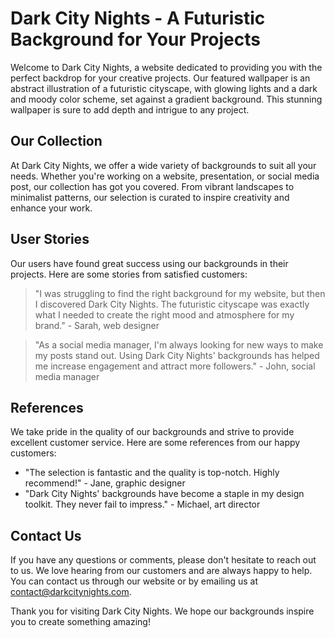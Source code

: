 <!--font:Poppins-->

# Dark City Nights - A Futuristic Background for Your Projects

Welcome to Dark City Nights, a website dedicated to providing you with the perfect backdrop for your creative projects. Our featured wallpaper is an abstract illustration of a futuristic cityscape, with glowing lights and a dark and moody color scheme, set against a gradient background. This stunning wallpaper is sure to add depth and intrigue to any project.

## Our Collection

At Dark City Nights, we offer a wide variety of backgrounds to suit all your needs. Whether you're working on a website, presentation, or social media post, our collection has got you covered. From vibrant landscapes to minimalist patterns, our selection is curated to inspire creativity and enhance your work.

## User Stories

Our users have found great success using our backgrounds in their projects. Here are some stories from satisfied customers:

> "I was struggling to find the right background for my website, but then I discovered Dark City Nights. The futuristic cityscape was exactly what I needed to create the right mood and atmosphere for my brand." - Sarah, web designer

> "As a social media manager, I'm always looking for new ways to make my posts stand out. Using Dark City Nights' backgrounds has helped me increase engagement and attract more followers." - John, social media manager

## References

We take pride in the quality of our backgrounds and strive to provide excellent customer service. Here are some references from our happy customers:

- "The selection is fantastic and the quality is top-notch. Highly recommend!" - Jane, graphic designer
- "Dark City Nights' backgrounds have become a staple in my design toolkit. They never fail to impress." - Michael, art director

## Contact Us

If you have any questions or comments, please don't hesitate to reach out to us. We love hearing from our customers and are always happy to help. You can contact us through our website or by emailing us at contact@darkcitynights.com.

Thank you for visiting Dark City Nights. We hope our backgrounds inspire you to create something amazing!

<!--

Write me content for website with wallpaper which alt text is:

"A wallpaper featuring an abstract illustration of a futuristic cityscape, with glowing lights and a dark and moody color scheme, set against a gradient background."

The name/title of the page should not be 1:1 copy of the alt text but rather a real content of the website which is using this wallpaper.

- Use markdown format 
- Start with heading
- Heading should be short and concise
- The content should look like a real website 
- The website should not be about the wallpaper, wallpaper is just a related background
- Heading should be contain work "wallpaper" or "background"
- Include real sections like references, contact, user stories, etc. use things relevant to the page purpose.
- Feel free to use structure like headings, bullets, numbering, blockquotes, paragraphs, horizontal lines, etc.
- You can use formatting like bold or _italic_
- You can include UTF-8 emojis
- Links should be only #hash anchors (and you can refer to the document itself)
- Do not include images


---


# Dark City Nights - A Futuristic Background for Your Projects

Welcome to Dark City Nights, a website dedicated to providing you with the perfect backdrop for your creative projects. Our featured wallpaper is an abstract illustration of a futuristic cityscape, with glowing lights and a dark and moody color scheme, set against a gradient background. This stunning wallpaper is sure to add depth and intrigue to any project.

## Our Collection

At Dark City Nights, we offer a wide variety of backgrounds to suit all your needs. Whether you're working on a website, presentation, or social media post, our collection has got you covered. From vibrant landscapes to minimalist patterns, our selection is curated to inspire creativity and enhance your work.

## User Stories

Our users have found great success using our backgrounds in their projects. Here are some stories from satisfied customers:

> "I was struggling to find the right background for my website, but then I discovered Dark City Nights. The futuristic cityscape was exactly what I needed to create the right mood and atmosphere for my brand." - Sarah, web designer

> "As a social media manager, I'm always looking for new ways to make my posts stand out. Using Dark City Nights' backgrounds has helped me increase engagement and attract more followers." - John, social media manager

## References

We take pride in the quality of our backgrounds and strive to provide excellent customer service. Here are some references from our happy customers:

- "The selection is fantastic and the quality is top-notch. Highly recommend!" - Jane, graphic designer
- "Dark City Nights' backgrounds have become a staple in my design toolkit. They never fail to impress." - Michael, art director

## Contact Us

If you have any questions or comments, please don't hesitate to reach out to us. We love hearing from our customers and are always happy to help. You can contact us through our website or by emailing us at contact@darkcitynights.com.

Thank you for visiting Dark City Nights. We hope our backgrounds inspire you to create something amazing!

-->
